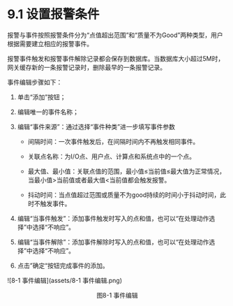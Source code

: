 # 9.1 设置报警条件

报警与事件按照报警条件分为“点值超出范围”和“质量不为Good”两种类型，用户根据需要建立相应的报警事件。

报警事件触发和报警事件解除记录都会保存到数据库。当数据库大小超过5M时，网关缓存新的一条报警记录时，删除最早的一条报警记录。

事件编辑步骤如下：

1.  单击“添加”按钮； 

2. 编辑唯一的事件名称； 

3. 编辑“事件来源”：通过选择“事件种类”进一步填写事件参数 

   - 间隔时间：一次事件触发后，在间隔时间内不再触发相同事件。

   - 关联点名称：为I/O点、用户点、计算点和系统点中的一个点。 
   - 最大值、最小值：关联点值的范围，最小值≤当前值≤最大值为正常情况，当最小值>当前值或者最大值<当前值都会触发报警。 
   - 抖动时间：当点值超过范围或质量不为good持续的时间小于抖动时间，此时不触发事件。 

4. 编辑“当事件触发”：添加事件触发时写入的点和值，也可以“在处理动作选择”中选择“不响应”。

5. 编辑“当事件解除”：添加事件解除时写入的点和值，也可以“在处理动作选择”中选择“不响应”。 

6. 点击”确定“按钮完成事件的添加。

![8-1 事件编辑](assets/8-1 事件编辑.png)

<center>图8-1 事件编辑</center>

